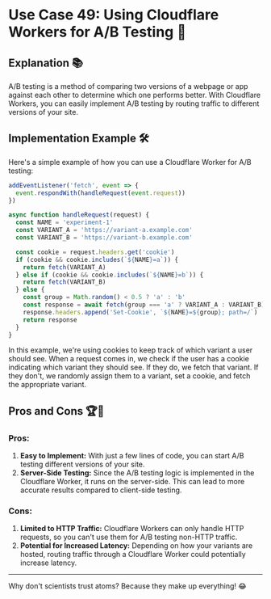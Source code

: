 # Use Case 49: Using Cloudflare Workers for A/B Testing 🧪

## Explanation 📚

A/B testing is a method of comparing two versions of a webpage or app against each other to determine which one performs better. With Cloudflare Workers, you can easily implement A/B testing by routing traffic to different versions of your site.

## Implementation Example 🛠️

Here's a simple example of how you can use a Cloudflare Worker for A/B testing:

```javascript
addEventListener('fetch', event => {
  event.respondWith(handleRequest(event.request))
})

async function handleRequest(request) {
  const NAME = 'experiment-1'
  const VARIANT_A = 'https://variant-a.example.com'
  const VARIANT_B = 'https://variant-b.example.com'

  const cookie = request.headers.get('cookie')
  if (cookie && cookie.includes(`${NAME}=a`)) {
    return fetch(VARIANT_A)
  } else if (cookie && cookie.includes(`${NAME}=b`)) {
    return fetch(VARIANT_B)
  } else {
    const group = Math.random() < 0.5 ? 'a' : 'b'
    const response = await fetch(group === 'a' ? VARIANT_A : VARIANT_B)
    response.headers.append('Set-Cookie', `${NAME}=${group}; path=/`)
    return response
  }
}
```

In this example, we're using cookies to keep track of which variant a user should see. When a request comes in, we check if the user has a cookie indicating which variant they should see. If they do, we fetch that variant. If they don't, we randomly assign them to a variant, set a cookie, and fetch the appropriate variant.

## Pros and Cons 🏆🥊

### Pros:

1. **Easy to Implement:** With just a few lines of code, you can start A/B testing different versions of your site.
2. **Server-Side Testing:** Since the A/B testing logic is implemented in the Cloudflare Worker, it runs on the server-side. This can lead to more accurate results compared to client-side testing.

### Cons:

1. **Limited to HTTP Traffic:** Cloudflare Workers can only handle HTTP requests, so you can't use them for A/B testing non-HTTP traffic.
2. **Potential for Increased Latency:** Depending on how your variants are hosted, routing traffic through a Cloudflare Worker could potentially increase latency.

---

Why don't scientists trust atoms? Because they make up everything! 😂